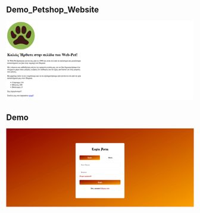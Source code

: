 ## Demo_Petshop_Website

![Παρουσίαση Εφαρμογής](petshop.gif)


## Demo

![Παρουσίαση Εφαρμογής](forma.gif)
